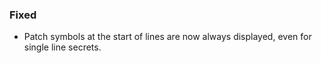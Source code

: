 ### Fixed

- Patch symbols at the start of lines are now always displayed, even for single line secrets.
